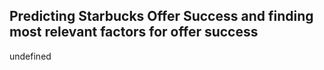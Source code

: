 ## Predicting Starbucks Offer Success and finding most relevant factors for offer success

undefined